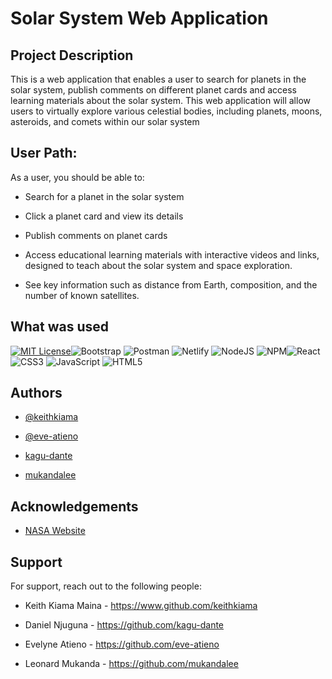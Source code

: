 # Solar System Web Application

## Project Description 
This is a web application that enables a user to search  for planets in the solar system, publish comments on different planet cards and access learning materials about the solar system.
This web application will allow users to virtually explore various celestial bodies, including planets, moons, asteroids, and comets within our solar system

## User Path:

 As a user, you should be able to:
 
 - Search for a planet in the solar system

 - Click a planet card and view its details

 - Publish comments on planet cards

 - Access educational learning materials with interactive videos and links, designed to teach about the solar system and space exploration.

 - See key information such as distance from Earth, composition, and the number of known satellites.

## What was used

[![MIT License](https://img.shields.io/badge/License-MIT-green.svg)](https://github.com/keithkiama/phase-2-group-2-nasa-group-project/blob/master/LICENSE)![Bootstrap](https://img.shields.io/badge/bootstrap-%23563D7C.svg?style=flat&logo=bootstrap&logoColor=white)
![Postman](https://img.shields.io/badge/Postman-FF6C37?style=flat&logo=postman&logoColor=white)
![Netlify](https://img.shields.io/badge/netlify-%23000000.svg?style=flat&logo=netlify&logoColor=#00C7B7) ![NodeJS](https://img.shields.io/badge/node.js-6DA55F?style=flat&logo=node.js&logoColor=white) ![NPM](https://img.shields.io/badge/NPM-%23000000.svg?style=flat&logo=npm&logoColor=white)![React](https://img.shields.io/badge/react-%2320232a.svg?style=flat&logo=react&logoColor=%2361DAFB) ![CSS3](https://img.shields.io/badge/css3-%231572B6.svg?style=flat&logo=css3&logoColor=white) ![JavaScript](https://img.shields.io/badge/javascript-%23323330.svg?style=flat&logo=javascript&logoColor=%23F7DF1E) ![HTML5](https://img.shields.io/badge/html5-%23E34F26.svg?style=flat&logo=html5&logoColor=white)

## Authors

- [@keithkiama](https://www.github.com/keithkiama)

- [@eve-atieno](https://github.com/eve-atieno)

- [kagu-dante](https://github.com/kagu-dante)

- [mukandalee](https://github.com/mukandalee)

## Acknowledgements

 - [NASA Website](https://www.nasa.gov/)
 
## Support

For support, reach out to the following people:

 - Keith Kiama Maina - https://www.github.com/keithkiama

 - Daniel Njuguna - https://github.com/kagu-dante

 - Evelyne Atieno - https://github.com/eve-atieno

 - Leonard Mukanda - https://github.com/mukandalee








 
